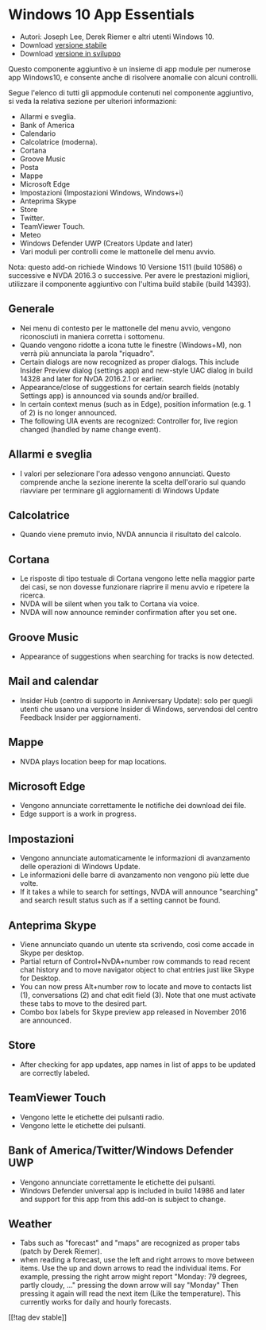 # Windows 10 App Essentials #

* Autori: Joseph Lee, Derek Riemer e altri utenti Windows 10.
* Download [versione stabile][1]
* Download [versione in sviluppo][2]

Questo componente aggiuntivo è un insieme di app module per numerose app
Windows10, e consente anche di risolvere anomalie con alcuni controlli.

Segue l'elenco di tutti gli appmodule contenuti nel componente aggiuntivo,
si veda la relativa sezione per ulteriori informazioni:

* Allarmi e sveglia.
* Bank of America
* Calendario
* Calcolatrice (moderna).
* Cortana
* Groove Music
* Posta
* Mappe
* Microsoft Edge
* Impostazioni (Impostazioni Windows, Windows+i)
* Anteprima Skype
* Store
* Twitter.
* TeamViewer Touch.
* Meteo
* Windows Defender UWP (Creators Update and later)
* Vari moduli per controlli come le mattonelle del menu avvio.

Nota: questo add-on richiede  Windows 10 Versione 1511 (build 10586) o
successive e NVDA 2016.3 o successive. Per avere le prestazioni migliori,
utilizzare il componente aggiuntivo con l'ultima build stabile (build
14393).

## Generale

* Nei menu di contesto per le mattonelle del menu avvio, vengono
  riconosciuti in maniera corretta i sottomenu.
* Quando vengono ridotte a icona tutte le finestre (Windows+M), non verrà
  più annunciata la parola "riquadro".
* Certain dialogs are now recognized as proper dialogs. This include Insider
  Preview dialog (settings app) and new-style UAC dialog in build 14328 and
  later for NvDA 2016.2.1 or earlier.
* Appearance/close of suggestions for certain search fields (notably
  Settings app) is announced via sounds and/or brailled.
* In certain context menus (such as in Edge), position information (e.g. 1
  of 2) is no longer announced.
* The following UIA events are recognized: Controller for, live region
  changed (handled by name change event).

## Allarmi e sveglia

* I valori per selezionare l'ora adesso vengono annunciati. Questo comprende
  anche la sezione inerente la scelta dell'orario sul quando riavviare per
  terminare gli aggiornamenti di Windows Update

## Calcolatrice

* Quando viene premuto invio, NVDA annuncia il risultato del calcolo.

## Cortana

* Le risposte di tipo testuale di Cortana vengono lette nella maggior parte
  dei casi, se non dovesse funzionare riaprire il menu avvio e ripetere la
  ricerca.
* NVDA will be silent when you talk to Cortana via voice.
* NVDA will now announce reminder confirmation after you set one.

## Groove Music

* Appearance of suggestions when searching for tracks is now detected.

## Mail and calendar

* Insider Hub (centro di supporto in Anniversary Update): solo per quegli
  utenti che usano una versione Insider di Windows, servendosi del centro
  Feedback Insider per aggiornamenti.

## Mappe

* NVDA plays location beep for map locations.

## Microsoft Edge

* Vengono annunciate correttamente le notifiche dei download dei file.
* Edge support is a work in progress.

## Impostazioni

* Vengono annunciate automaticamente le informazioni di avanzamento delle
  operazioni di Windows Update.
* Le informazioni delle barre di avanzamento non vengono più lette due
  volte.
* If it takes a while to search for settings, NVDA will announce "searching"
  and search result status such as if a setting cannot be found.

## Anteprima Skype

* Viene annunciato quando un utente sta scrivendo, così come accade in Skype
  per desktop.
* Partial return of Control+NvDA+number row commands to read recent chat
  history and to move navigator object to chat entries just like Skype for
  Desktop.
* You can now press Alt+number row to locate and move to contacts list (1),
  conversations (2) and chat edit field (3). Note that one must activate
  these tabs to move to the desired part.
* Combo box labels for Skype preview app released in November 2016 are
  announced.

## Store

* After checking for app updates, app names in list of apps to be updated
  are correctly labeled.

## TeamViewer Touch

* Vengono lette le etichette dei pulsanti radio.
* Vengono lette le etichette dei pulsanti.

## Bank of America/Twitter/Windows Defender UWP

* Vengono annunciate correttamente le etichette dei pulsanti.
* Windows Defender universal app is included in build 14986 and later and
  support for this app from this add-on is subject to change.

## Weather

* Tabs such as "forecast" and "maps" are recognized as proper tabs (patch by
  Derek Riemer).
* when reading a forecast, use the left and right arrows to move between
  items. Use the up and down arrows to read the individual items. For
  example, pressing the right arrow might report "Monday: 79 degrees, partly
  cloudy, ..." pressing the down arrow will say "Monday" Then pressing it
  again will read the next item (Like the temperature). This currently works
  for daily and hourly forecasts.

[[!tag dev stable]]

[1]: http://addons.nvda-project.org/files/get.php?file=w10

[2]: http://addons.nvda-project.org/files/get.php?file=w10-dev
